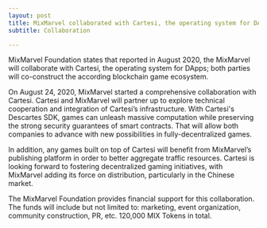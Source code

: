 ```yaml
---
layout: post
title: MixMarvel collaborated with Cartesi, the operating system for DApps
subtitle: Collaboration

---
```


MixMarvel Foundation states that reported in August 2020, the MixMarvel will collaborate with Cartesi, the operating system for DApps; both parties will co-construct the according blockchain game ecosystem.

On  August 24, 2020, MixMarvel started a comprehensive collaboration with Cartesi. Cartesi and MixMarvel will partner up to explore technical cooperation and integration of Cartesi’s infrastructure. With Cartesi's Descartes SDK, games can unleash massive computation while preserving the strong security guarantees of smart contracts. That will allow both companies to advance with new possibilities in fully-decentralized games.

In addition, any games built on top of Cartesi will benefit from MixMarvel’s publishing platform in order to better aggregate traffic resources. Cartesi is looking forward to fostering decentralized gaming initiatives, with MixMarvel adding its force on distribution, particularly in the Chinese market.

The MixMarvel Foundation provides financial support for this collaboration. The funds will include but not limited to: marketing, event organization, community construction, PR, etc. 120,000 MIX Tokens in total. 

